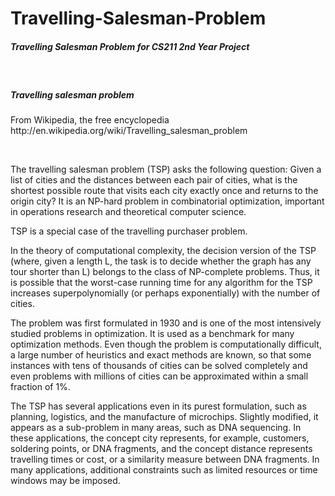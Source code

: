 Travelling-Salesman-Problem
===========================

<h5>Travelling Salesman Problem for CS211 2nd Year Project</h5>
<br>
<h5>Travelling salesman problem</h5>
<p>From Wikipedia, the free encyclopedia http://en.wikipedia.org/wiki/Travelling_salesman_problem</p>
<br>
<p>The travelling salesman problem (TSP) asks the following question: Given a
list of cities and the distances between each pair of cities, what is the
shortest possible route that visits each city exactly once and returns to the
origin city? It is an NP-hard problem in combinatorial optimization,
important in operations research and theoretical computer science.<p>
<p>TSP is a special case of the travelling purchaser problem.</p>
<p>In the theory of computational complexity, the decision version of the TSP
(where, given a length L, the task is to decide whether the graph has any
tour shorter than L) belongs to the class of NP-complete problems. Thus, it
is possible that the worst-case running time for any algorithm for the TSP
increases superpolynomially (or perhaps exponentially) with the number of
cities.</p>
<p>The problem was first formulated in 1930 and is one of the most intensively
studied problems in optimization. It is used as a benchmark for many
optimization methods. Even though the problem is computationally difficult, a
large number of heuristics and exact methods are known, so that some
instances with tens of thousands of cities can be solved completely and even
problems with millions of cities can be approximated within a small fraction
of 1%.</p>
<p>The TSP has several applications even in its purest formulation, such as
planning, logistics, and the manufacture of microchips. Slightly modified, it
appears as a sub-problem in many areas, such as DNA sequencing. In these
applications, the concept city represents, for example, customers, soldering
points, or DNA fragments, and the concept distance represents travelling
times or cost, or a similarity measure between DNA fragments. In many
applications, additional constraints such as limited resources or time
windows may be imposed.</p>

